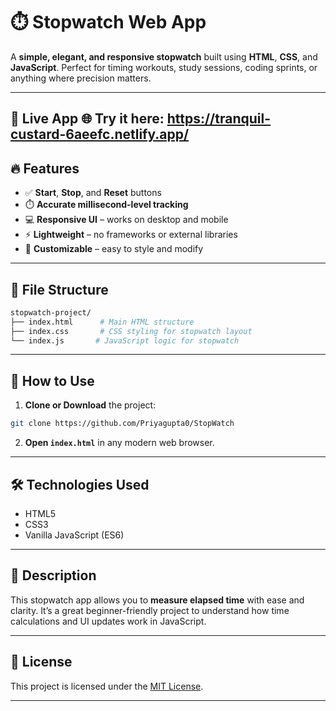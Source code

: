 # ⏱️ Stopwatch Web App

A **simple, elegant, and responsive stopwatch** built using **HTML**, **CSS**, and **JavaScript**.
Perfect for timing workouts, study sessions, coding sprints, or anything where precision matters.

---
🚀 Live App
🌐 Try it here: https://tranquil-custard-6aeefc.netlify.app/
---

## 🔥 Features

* ✅ **Start**, **Stop**, and **Reset** buttons
* ⏱️ **Accurate millisecond-level tracking**
* 💻 **Responsive UI** – works on desktop and mobile
* ⚡ **Lightweight** – no frameworks or external libraries
* 🎨 **Customizable** – easy to style and modify

---

## 📁 File Structure

```bash
stopwatch-project/
├── index.html      # Main HTML structure
├── index.css       # CSS styling for stopwatch layout
└── index.js       # JavaScript logic for stopwatch
```

---

## 🚀 How to Use

1. **Clone or Download** the project:

```bash
git clone https://github.com/Priyagupta0/StopWatch
```

2. **Open `index.html`** in any modern web browser.

---

## 🛠️ Technologies Used

* HTML5
* CSS3
* Vanilla JavaScript (ES6)

---

## 🧠 Description

This stopwatch app allows you to **measure elapsed time** with ease and clarity.
It’s a great beginner-friendly project to understand how time calculations and UI updates work in JavaScript.

---

## 📄 License

This project is licensed under the [MIT License](LICENSE).

---
